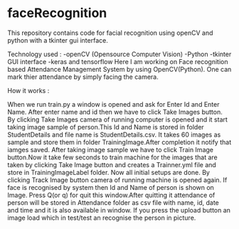 # faceRecognition

This repository contains code for facial recognition using openCV and python with a tkinter gui interface. 

Technology used :
-openCV (Opensource Computer Vision)
-Python
-tkinter GUI interface
-keras and tensorflow
Here I am working on Face recognition based Attendance Management System by using OpenCV(Python). One can mark thier attendance by simply facing the camera. 

How it works :

When we run train.py a window is opened and ask for Enter Id and Enter Name. After enter name and id then we have to click Take Images button. By clicking Take Images camera of running computer is opened and it start taking image sample of person.This Id and Name is stored in folder StudentDetails and file name is StudentDetails.csv. It takes 60 images as sample and store them in folder TrainingImage.After completion it notify that iamges saved.
After taking image sample we have to click Train Image button.Now it take few seconds to train machine for the images that are taken by clicking Take Image button and creates a Trainner.yml file and store in TrainingImageLabel folder.
Now all initial setups are done. By clicking Track Image button camera of running machine is opened again. If face is recognised by system then Id and Name of person is shown on Image. Press Q(or q) for quit this window.After quitting it attendance of person will be stored in Attendance folder as csv file with name, id, date and time and it is also available in window.
If you press the upload button an image load which in test/test an recognise the person in picture.


